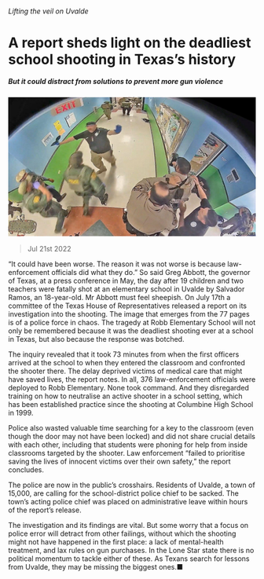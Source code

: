 ###### Lifting the veil on Uvalde

# A report sheds light on the deadliest school shooting in Texas’s history 

##### But it could distract from solutions to prevent more gun violence 

![image](images/20220723_USP504.jpg) 

> Jul 21st 2022 

“It could have been worse. The reason it was not worse is because law-enforcement officials did what they do.” So said Greg Abbott, the governor of Texas, at a press conference in May, the day after 19 children and two teachers were fatally shot at an elementary school in Uvalde by Salvador Ramos, an 18-year-old. Mr Abbott must feel sheepish. On July 17th a committee of the Texas House of Representatives released a report on its investigation into the shooting. The image that emerges from the 77 pages is of a police force in chaos. The tragedy at Robb Elementary School will not only be remembered because it was the deadliest shooting ever at a school in Texas, but also because the response was botched.

The inquiry revealed that it took 73 minutes from when the first officers arrived at the school to when they entered the classroom and confronted the shooter there. The delay deprived victims of medical care that might have saved lives, the report notes. In all, 376 law-enforcement officials were deployed to Robb Elementary. None took command. And they disregarded training on how to neutralise an active shooter in a school setting, which has been established practice since the shooting at Columbine High School in 1999.

Police also wasted valuable time searching for a key to the classroom (even though the door may not have been locked) and did not share crucial details with each other, including that students were phoning for help from inside classrooms targeted by the shooter. Law enforcement “failed to prioritise saving the lives of innocent victims over their own safety,” the report concludes.

The police are now in the public’s crosshairs. Residents of Uvalde, a town of 15,000, are calling for the school-district police chief to be sacked. The town’s acting police chief was placed on administrative leave within hours of the report’s release.

The investigation and its findings are vital. But some worry that a focus on police error will detract from other failings, without which the shooting might not have happened in the first place: a lack of mental-health treatment, and lax rules on gun purchases. In the Lone Star state there is no political momentum to tackle either of these. As Texans search for lessons from Uvalde, they may be missing the biggest ones.■


